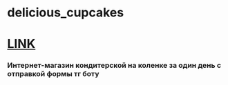 # delicious_cupcakes
<h1><a href="https://benzobak83.github.io/delicious_cupcakes/">LINK</a></h1> 
<h3>Интернет-магазин кондитерской на коленке за один день с отправкой формы тг боту</h3>
